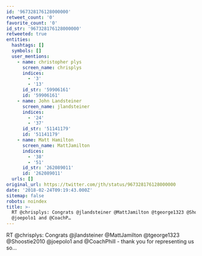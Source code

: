 ```yaml
---
id: '967328176128000000'
retweet_count: '0'
favorite_count: '0'
id_str: '967328176128000000'
retweeted: true
entities:
  hashtags: []
  symbols: []
  user_mentions:
    - name: christopher plys
      screen_name: chrisplys
      indices:
        - '3'
        - '13'
      id_str: '59906161'
      id: '59906161'
    - name: John Landsteiner
      screen_name: jlandsteiner
      indices:
        - '24'
        - '37'
      id_str: '51141179'
      id: '51141179'
    - name: Matt Hamilton
      screen_name: MattJamilton
      indices:
        - '38'
        - '51'
      id_str: '262089011'
      id: '262089011'
  urls: []
original_url: https://twitter.com/jth/status/967328176128000000
date: '2018-02-24T09:19:43.000Z'
sitemap: false
robots: noindex
title: >-
  RT @chrisplys: Congrats @jlandsteiner @MattJamilton @tgeorge1323 @Shoostie2010
  @joepolo1 and @CoachP…
---
```


RT @chrisplys: Congrats @jlandsteiner @MattJamilton @tgeorge1323 @Shoostie2010 @joepolo1 and @CoachPhill - thank you for representing us so…